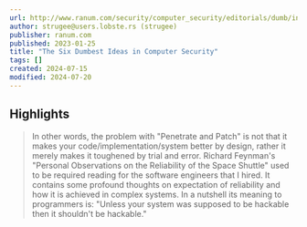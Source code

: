 ```yaml
---
url: http://www.ranum.com/security/computer_security/editorials/dumb/index.html
author: strugee@users.lobste.rs (strugee)
publisher: ranum.com
published: 2023-01-25
title: "The Six Dumbest Ideas in Computer Security"
tags: []
created: 2024-07-15
modified: 2024-07-20
---
```


## Highlights

> In other words, the problem with "Penetrate and Patch" is not that it makes your code/implementation/system better by design, rather it merely makes it toughened by trial and error. Richard Feynman's "Personal Observations on the Reliability of the Space Shuttle" used to be required reading for the software engineers that I hired. It contains some profound thoughts on expectation of reliability and how it is achieved in complex systems. In a nutshell its meaning to programmers is: "Unless your system was supposed to be hackable then it shouldn't be hackable."

